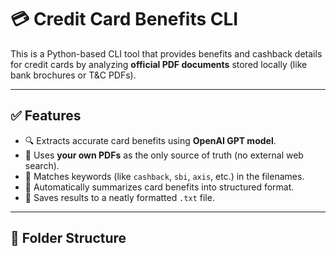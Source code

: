 # 💳 Credit Card Benefits CLI

This is a Python-based CLI tool that provides benefits and cashback details for credit cards by analyzing **official PDF documents** stored locally (like bank brochures or T&C PDFs).

---

## ✅ Features

- 🔍 Extracts accurate card benefits using **OpenAI GPT model**.
- 📄 Uses **your own PDFs** as the only source of truth (no external web search).
- 🔑 Matches keywords (like `cashback`, `sbi`, `axis`, etc.) in the filenames.
- 🧠 Automatically summarizes card benefits into structured format.
- 💾 Saves results to a neatly formatted `.txt` file.

---

## 📁 Folder Structure

